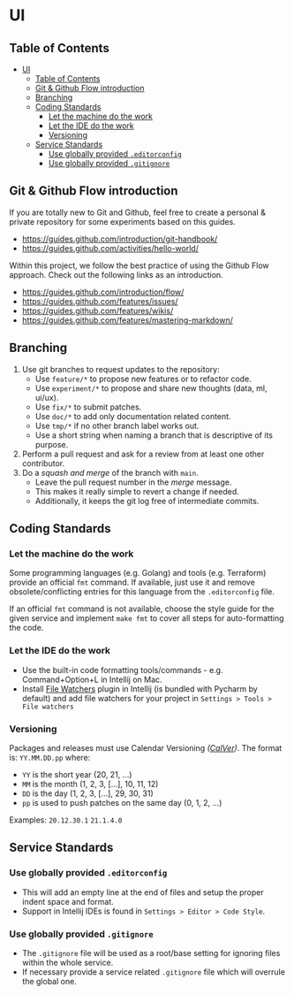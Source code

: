 # UI

## Table of Contents
- [UI](#ui)
  - [Table of Contents](#table-of-contents)
  - [Git & Github Flow introduction](#git--github-flow-introduction)
  - [Branching](#branching)
  - [Coding Standards](#coding-standards)
    - [Let the machine do the work](#let-the-machine-do-the-work)
    - [Let the IDE do the work](#let-the-ide-do-the-work)
    - [Versioning](#versioning)
  - [Service Standards](#service-standards)
    - [Use globally provided `.editorconfig`](#use-globally-provided-editorconfig)
    - [Use globally provided `.gitignore`](#use-globally-provided-gitignore)

## Git & Github Flow introduction
If you are totally new to Git and Github, feel free to create a personal & private repository for some experiments based
on this guides.

- https://guides.github.com/introduction/git-handbook/
- https://guides.github.com/activities/hello-world/

Within this project, we follow the best practice of using the Github Flow approach. Check out the following links as an
introduction.

- https://guides.github.com/introduction/flow/
- https://guides.github.com/features/issues/
- https://guides.github.com/features/wikis/
- https://guides.github.com/features/mastering-markdown/

## Branching
1. Use git branches to request updates to the repository:
    - Use `feature/*` to propose new features or to refactor code.
    - Use `experiment/*` to propose and share new thoughts (data, ml, ui/ux).
    - Use `fix/*` to submit patches.
    - Use `doc/*` to add only documentation related content.
    - Use `tmp/*` if no other branch label works out.
    - Use a short string when naming a branch that is descriptive of its purpose.
2. Perform a pull request and ask for a review from at least one other contributor.
3. Do a _squash and merge_ of the branch with `main`.
    - Leave the pull request number in the _merge_ message.
    - This makes it really simple to revert a change if needed.
    - Additionally, it keeps the git log free of intermediate commits.

## Coding Standards

### Let the machine do the work
Some programming languages (e.g. Golang) and tools (e.g. Terraform) provide an official `fmt` command. If available,
just use it and remove obsolete/conflicting entries for this language from the `.editorconfig` file.

If an official `fmt` command is not available, choose the style guide for the given service and implement `make fmt`
to cover all steps for auto-formatting the code.

### Let the IDE do the work
- Use the built-in code formatting tools/commands - e.g. Command+Option+L in Intellij on Mac.
- Install [File Watchers](https://www.jetbrains.com/help/idea/using-file-watchers.html) plugin in
Intellij (is bundled with Pycharm by default) and add file watchers for your project in
`Settings > Tools > File watchers`

### Versioning
Packages and releases must use Calendar Versioning _([CalVer](https://calver.org/))_. The format is: `YY.MM.DD.pp` where:
- `YY` is the short year (20, 21, ...)
- `MM` is the month (1, 2, 3, [...], 10, 11, 12)
- `DD` is the day (1, 2, 3, [...], 29, 30, 31)
- `pp` is used to push patches on the same day (0, 1, 2, ...)

Examples: `20.12.30.1` `21.1.4.0`

## Service Standards
### Use globally provided `.editorconfig`
- This will add an empty line at the end of files and setup the proper indent space and format.
- Support in Intellij IDEs is found in `Settings > Editor > Code Style`.

### Use globally provided `.gitignore`
- The `.gitignore` file will be used as a root/base setting for ignoring files within the whole service.
- If necessary provide a service related `.gitignore` file which will overrule the global one.
